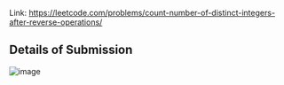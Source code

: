 Link: https://leetcode.com/problems/count-number-of-distinct-integers-after-reverse-operations/
## Details of Submission
![image](https://github.com/mgalang229/LeetCode-Count-Number-of-Distinct-Integers-After-Reverse-Operations/assets/51401355/53cbee25-f2c0-4e50-80b1-70ffc539f9e1)
